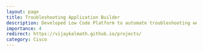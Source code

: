 ```yaml
---
layout: page
title: Troubleshooting Application Builder
description: Developed Low Code Platform to automate troubleshooting workflows with automation scripts to aggregate automation in Cisco Teams.
importance: 4
redirect: https://vijaykalmath.github.io/projects/
category: Cisco
---
```

